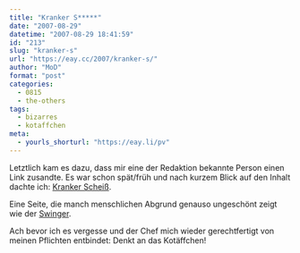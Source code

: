 ```yaml
---
title: "Kranker S*****"
date: "2007-08-29"
datetime: "2007-08-29 18:41:59"
id: "213"
slug: "kranker-s"
url: "https://eay.cc/2007/kranker-s/"
author: "MoD"
format: "post"
categories:
  - 0815
  - the-others
tags:
  - bizarres
  - kotaffchen
meta:
  - yourls_shorturl: "https://eay.li/pv"
---
```


Letztlich kam es dazu, dass mir eine der Redaktion bekannte Person einen Link zusandte. Es war schon spät/früh und nach kurzem Blick auf den Inhalt dachte ich: [Kranker Scheiß](http://grouphug.us/).

Eine Seite, die manch menschlichen Abgrund genauso ungeschönt zeigt wie der [Swinger](http://eay.cc/board).

Ach bevor ich es vergesse und der Chef mich wieder gerechtfertigt von meinen Pflichten entbindet: Denkt an das Kotäffchen!
